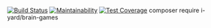 [![Build Status](https://travis-ci.org/travis-ci/travis-web.svg?branch=master)](https://travis-ci.org/travis-ci/travis-web)
[![Maintainability](https://api.codeclimate.com/v1/badges/910a8aca538c74427684/maintainability)](https://codeclimate.com/github/iyard/project-lvl1-s446/maintainability)
[![Test Coverage](https://api.codeclimate.com/v1/badges/910a8aca538c74427684/test_coverage)](https://codeclimate.com/github/iyard/project-lvl1-s446/test_coverage)
composer require i-yard/brain-games